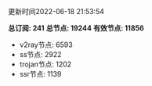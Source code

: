 更新时间2022-06-18 21:53:54

**总订阅: 241**
**总节点: 19244**
**有效节点: 11856**
- v2ray节点: 6593
- ss节点: 2922
- trojan节点: 1202
- ssr节点: 1139
